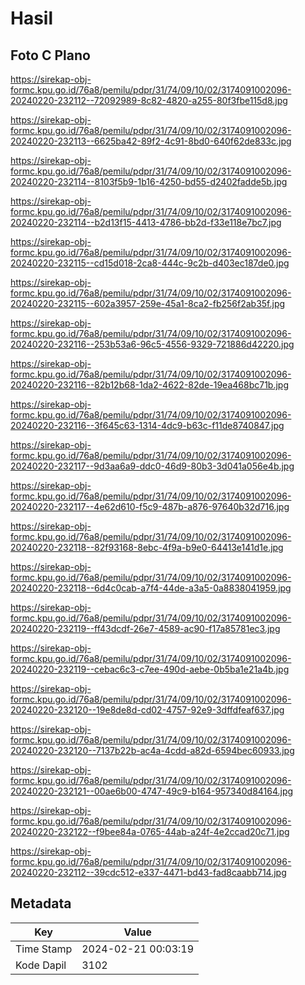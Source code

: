 # Hasil

## Foto C Plano

https://sirekap-obj-formc.kpu.go.id/76a8/pemilu/pdpr/31/74/09/10/02/3174091002096-20240220-232112--72092989-8c82-4820-a255-80f3fbe115d8.jpg

https://sirekap-obj-formc.kpu.go.id/76a8/pemilu/pdpr/31/74/09/10/02/3174091002096-20240220-232113--6625ba42-89f2-4c91-8bd0-640f62de833c.jpg

https://sirekap-obj-formc.kpu.go.id/76a8/pemilu/pdpr/31/74/09/10/02/3174091002096-20240220-232114--8103f5b9-1b16-4250-bd55-d2402fadde5b.jpg

https://sirekap-obj-formc.kpu.go.id/76a8/pemilu/pdpr/31/74/09/10/02/3174091002096-20240220-232114--b2d13f15-4413-4786-bb2d-f33e118e7bc7.jpg

https://sirekap-obj-formc.kpu.go.id/76a8/pemilu/pdpr/31/74/09/10/02/3174091002096-20240220-232115--cd15d018-2ca8-444c-9c2b-d403ec187de0.jpg

https://sirekap-obj-formc.kpu.go.id/76a8/pemilu/pdpr/31/74/09/10/02/3174091002096-20240220-232115--602a3957-259e-45a1-8ca2-fb256f2ab35f.jpg

https://sirekap-obj-formc.kpu.go.id/76a8/pemilu/pdpr/31/74/09/10/02/3174091002096-20240220-232116--253b53a6-96c5-4556-9329-721886d42220.jpg

https://sirekap-obj-formc.kpu.go.id/76a8/pemilu/pdpr/31/74/09/10/02/3174091002096-20240220-232116--82b12b68-1da2-4622-82de-19ea468bc71b.jpg

https://sirekap-obj-formc.kpu.go.id/76a8/pemilu/pdpr/31/74/09/10/02/3174091002096-20240220-232116--3f645c63-1314-4dc9-b63c-f11de8740847.jpg

https://sirekap-obj-formc.kpu.go.id/76a8/pemilu/pdpr/31/74/09/10/02/3174091002096-20240220-232117--9d3aa6a9-ddc0-46d9-80b3-3d041a056e4b.jpg

https://sirekap-obj-formc.kpu.go.id/76a8/pemilu/pdpr/31/74/09/10/02/3174091002096-20240220-232117--4e62d610-f5c9-487b-a876-97640b32d716.jpg

https://sirekap-obj-formc.kpu.go.id/76a8/pemilu/pdpr/31/74/09/10/02/3174091002096-20240220-232118--82f93168-8ebc-4f9a-b9e0-64413e141d1e.jpg

https://sirekap-obj-formc.kpu.go.id/76a8/pemilu/pdpr/31/74/09/10/02/3174091002096-20240220-232118--6d4c0cab-a7f4-44de-a3a5-0a8838041959.jpg

https://sirekap-obj-formc.kpu.go.id/76a8/pemilu/pdpr/31/74/09/10/02/3174091002096-20240220-232119--ff43dcdf-26e7-4589-ac90-f17a85781ec3.jpg

https://sirekap-obj-formc.kpu.go.id/76a8/pemilu/pdpr/31/74/09/10/02/3174091002096-20240220-232119--cebac6c3-c7ee-490d-aebe-0b5ba1e21a4b.jpg

https://sirekap-obj-formc.kpu.go.id/76a8/pemilu/pdpr/31/74/09/10/02/3174091002096-20240220-232120--19e8de8d-cd02-4757-92e9-3dffdfeaf637.jpg

https://sirekap-obj-formc.kpu.go.id/76a8/pemilu/pdpr/31/74/09/10/02/3174091002096-20240220-232120--7137b22b-ac4a-4cdd-a82d-6594bec60933.jpg

https://sirekap-obj-formc.kpu.go.id/76a8/pemilu/pdpr/31/74/09/10/02/3174091002096-20240220-232121--00ae6b00-4747-49c9-b164-957340d84164.jpg

https://sirekap-obj-formc.kpu.go.id/76a8/pemilu/pdpr/31/74/09/10/02/3174091002096-20240220-232122--f9bee84a-0765-44ab-a24f-4e2ccad20c71.jpg

https://sirekap-obj-formc.kpu.go.id/76a8/pemilu/pdpr/31/74/09/10/02/3174091002096-20240220-232112--39cdc512-e337-4471-bd43-fad8caabb714.jpg


## Metadata

| Key        | Value               |
| ---------- | ------------------- |
| Time Stamp | 2024-02-21 00:03:19 |
| Kode Dapil | 3102                |



